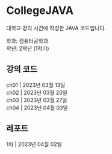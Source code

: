 # CollegeJAVA
대학교 강의 시간에 작성한 JAVA 코드입니다.

학과: 컴퓨터공학과<br>
학년: 2학년 (1학기)


<h2> 강의 코드 </h2>
ch01 | 2023년 03월 13일<br>
ch02 | 2023년 03월 20일<br>
ch03 | 2023년 03월 27일<br>
ch04 | 2023년 04월 03일<br>


<h2> 레포트 </h2>
1차 | 2023년 04월 02일<br>
